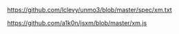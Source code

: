 https://github.com/lclevy/unmo3/blob/master/spec/xm.txt

https://github.com/a1k0n/jsxm/blob/master/xm.js
